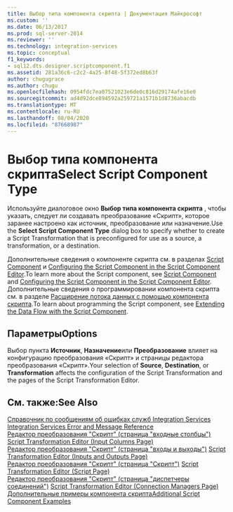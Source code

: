 ```yaml
---
title: Выбор типа компонента скрипта | Документация Майкрософт
ms.custom: ''
ms.date: 06/13/2017
ms.prod: sql-server-2014
ms.reviewer: ''
ms.technology: integration-services
ms.topic: conceptual
f1_keywords:
- sql12.dts.designer.scriptcomponent.f1
ms.assetid: 281a36c6-c2c2-4a25-8f48-5f372ed8b63f
author: chugugrace
ms.author: chugu
ms.openlocfilehash: 0954fdc7ea07521023e6de0c816d29174afe16e0
ms.sourcegitcommit: ad4d92dce894592a259721a1571b1d8736abacdb
ms.translationtype: MT
ms.contentlocale: ru-RU
ms.lasthandoff: 08/04/2020
ms.locfileid: "87668987"
---
```

# <a name="select-script-component-type"></a><span data-ttu-id="df299-102">Выбор типа компонента скрипта</span><span class="sxs-lookup"><span data-stu-id="df299-102">Select Script Component Type</span></span>
  <span data-ttu-id="df299-103">Используйте диалоговое окно **Выбор типа компонента скрипта** , чтобы указать, следует ли создавать преобразование «Скрипт», которое заранее настроено как источник, преобразование или назначение.</span><span class="sxs-lookup"><span data-stu-id="df299-103">Use the **Select Script Component Type** dialog box to specify whether to create a Script Transformation that is preconfigured for use as a source, a transformation, or a destination.</span></span>  
  
 <span data-ttu-id="df299-104">Дополнительные сведения о компоненте скрипта см. в разделах [Script Component](data-flow/transformations/script-component.md) и [Configuring the Script Component in the Script Component Editor](extending-packages-scripting/data-flow-script-component/configuring-the-script-component-in-the-script-component-editor.md).</span><span class="sxs-lookup"><span data-stu-id="df299-104">To learn more about the Script component, see [Script Component](data-flow/transformations/script-component.md) and [Configuring the Script Component in the Script Component Editor](extending-packages-scripting/data-flow-script-component/configuring-the-script-component-in-the-script-component-editor.md).</span></span> <span data-ttu-id="df299-105">Дополнительные сведения о программировании компонента скрипта см. в разделе [Расширение потока данных с помощью компонента скрипта](extending-packages-scripting/data-flow-script-component/extending-the-data-flow-with-the-script-component.md).</span><span class="sxs-lookup"><span data-stu-id="df299-105">To learn about programming the Script component, see [Extending the Data Flow with the Script Component](extending-packages-scripting/data-flow-script-component/extending-the-data-flow-with-the-script-component.md).</span></span>  
  
## <a name="options"></a><span data-ttu-id="df299-106">Параметры</span><span class="sxs-lookup"><span data-stu-id="df299-106">Options</span></span>  
 <span data-ttu-id="df299-107">Выбор пункта **Источник**, **Назначение**или **Преобразование** влияет на конфигурацию преобразования «Скрипт» и страницы редактора преобразования «Скрипт».</span><span class="sxs-lookup"><span data-stu-id="df299-107">Your selection of **Source**, **Destination**, or **Transformation** affects the configuration of the Script Transformation and the pages of the Script Transformation Editor.</span></span>  
  
## <a name="see-also"></a><span data-ttu-id="df299-108">См. также:</span><span class="sxs-lookup"><span data-stu-id="df299-108">See Also</span></span>  
 <span data-ttu-id="df299-109">[Справочник по сообщениям об ошибках служб Integration Services](../../2014/integration-services/integration-services-error-and-message-reference.md) </span><span class="sxs-lookup"><span data-stu-id="df299-109">[Integration Services Error and Message Reference](../../2014/integration-services/integration-services-error-and-message-reference.md) </span></span>  
 <span data-ttu-id="df299-110">[Редактор преобразования "Скрипт" &#40;страница "входные столбцы"&#41;](../../2014/integration-services/script-transformation-editor-input-columns-page.md) </span><span class="sxs-lookup"><span data-stu-id="df299-110">[Script Transformation Editor &#40;Input Columns Page&#41;](../../2014/integration-services/script-transformation-editor-input-columns-page.md) </span></span>  
 <span data-ttu-id="df299-111">[Редактор преобразования "Скрипт" &#40;страница "входы и выходы"&#41;](../../2014/integration-services/script-transformation-editor-inputs-and-outputs-page.md) </span><span class="sxs-lookup"><span data-stu-id="df299-111">[Script Transformation Editor &#40;Inputs and Outputs Page&#41;](../../2014/integration-services/script-transformation-editor-inputs-and-outputs-page.md) </span></span>  
 <span data-ttu-id="df299-112">[Редактор преобразования "Скрипт" &#40;страница "Скрипт"&#41;](../../2014/integration-services/script-transformation-editor-script-page.md) </span><span class="sxs-lookup"><span data-stu-id="df299-112">[Script Transformation Editor &#40;Script Page&#41;](../../2014/integration-services/script-transformation-editor-script-page.md) </span></span>  
 <span data-ttu-id="df299-113">[Редактор преобразования "Скрипт" &#40;страница "диспетчеры соединений"&#41;](../../2014/integration-services/script-transformation-editor-connection-managers-page.md) </span><span class="sxs-lookup"><span data-stu-id="df299-113">[Script Transformation Editor &#40;Connection Managers Page&#41;](../../2014/integration-services/script-transformation-editor-connection-managers-page.md) </span></span>  
 [<span data-ttu-id="df299-114">Дополнительные примеры компонента скрипта</span><span class="sxs-lookup"><span data-stu-id="df299-114">Additional Script Component Examples</span></span>](extending-packages-scripting-data-flow-script-component-examples/additional-script-component-examples.md)  
  
  
